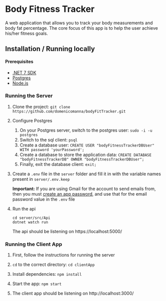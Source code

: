 # Body Fitness Tracker

A web application that allows you to track your body measurements and body fat percentage. The core focus of this app is to help the user achieve his/her fitness goals.

## Installation / Running locally

#### Prerequisites

- [.NET 7 SDK](https://dotnet.microsoft.com/en-us/download/dotnet/7.0)
- [Postgres](https://www.postgresql.org/download/)
- [Node.js](https://nodejs.org/en/)

### Running the Server

1. Clone the project: `git clone https://github.com/domenicomanna/bodyFitTracker.git`

2. Configure Postgres

   1. On your Postgres server, switch to the postgres user: `sudo -i -u postgres`
   2. Switch to the sql client: `psql`
   3. Create a database user: `CREATE USER "bodyFitnessTrackerDBUser" WITH password 'yourPassword';`
   4. Create a database to store the application data: `CREATE DATABASE "bodyFitnessTrackerDB" OWNER "bodyFitnessTrackerDBUser";`
   5. Finally, exit the database client: `exit;`

3. Create a `.env` file in the `server` folder and fill it in with the variable names present in `server/.env.keep`

   **Important:** If you are using Gmail for the account to send emails from, then you must [create an app password](https://support.google.com/accounts/answer/185833?hl=en), and use that for the email password value in the `.env` file

4. Run the api
   ```
   cd server/src/Api
   dotnet watch run
   ```
   The api should be listening on https://localhost:5000/

### Running the Client App

1. First, follow the instructions for running the server

2. `cd` to the correct directory: `cd clientApp`

3. Install dependencies: `npm install`

4. Start the app: `npm start`

5. The client app should be listening on http://localhost:3000/
